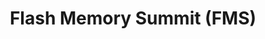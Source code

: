 ---
title: Flash Memory Summit (FMS)
startDate: 2023-08-06  # Start date of the event
endDate: 2023-08-08    # End date of the event. Leave blank if the event is one day.
taxonomy:
  - events  # Add your event category here
location: Santa Clara Convention Center  # Optional
description: Steve and others from MemVerge presented demos at the booth on 'MemVerge Computing Cell', 'MemVerge Elastic Memory', 'MemVerge Memory Viewer', 'MemVerge Memory Machine', 'MemVerge Memory Machine for Kubernetes (MMKE)', and 'MemVerge GISMO - a CXL shared memory object store'.
eventURL: https://futurememorystorage.com/
---